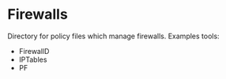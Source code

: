 # Firewalls

Directory for policy files which manage firewalls. Examples tools:

* FirewallD
* IPTables
* PF
